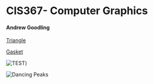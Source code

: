 # CIS367- Computer Graphics

#### **Andrew Goodling**

[Triangle](IN-class-triangle.html)

[Gasket](sier.html)





![TEST](file:///Users/andrew/Desktop/cis367/CIS367/DancingPeaks.gif))

![Dancing Peaks](file:///Users/andrew/Desktop/cis367/CIS367/DancingPeaks.gif)


